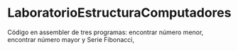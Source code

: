 # LaboratorioEstructuraComputadores
Código en assembler de tres programas: encontrar número menor, encontrar número mayor y Serie Fibonacci,
